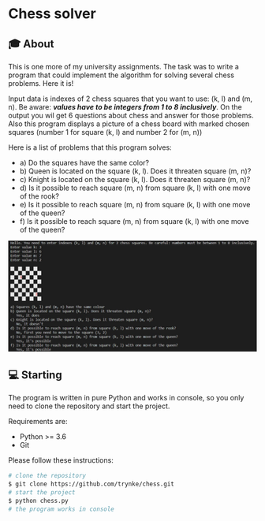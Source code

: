 # Chess solver

## :mortar_board: About 
This is one more of my university assignments. The task was to write a program that could implement the algorithm for solving several chess problems. Here it is!

Input data is indexes of 2 chess squares that you want to use: (k, l) and (m, n). Be aware: ***values have to be integers from 1 to 8 inclusively***. On the output you wil get 6 questions about chess and answer for those problems. Also this program displays a picture of a chess board with marked chosen squares (number 1 for square (k, l) and number 2 for (m, n))

Here is a list of problems that this program solves:
- a) Do the squares have the same color?
- b) Queen is located on the square (k, l). Does it threaten square (m, n)?
- c) Knight is located on the square (k, l). Does it threaten square (m, n)?
- d) Is it possible to reach square (m, n) from square (k, l) with one move of the rook?
- e) Is it possible to reach square (m, n) from square (k, l) with one move of the queen?
- f) Is it possible to reach square (m, n) from square (k, l) with one move of the queen?

![](static/screenshot.jpg)

## :computer: Starting
The program is written in pure Python and works in console, so you only need to clone the repository and start the project.

Requirements are:
- Python >= 3.6
- Git

Please follow these instructions:
```bash
# clone the repository
$ git clone https://github.com/trynke/chess.git
# start the project
$ python chess.py
# the program works in console
```
